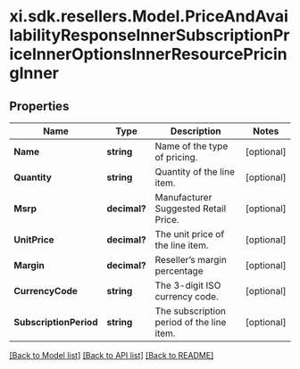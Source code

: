 # xi.sdk.resellers.Model.PriceAndAvailabilityResponseInnerSubscriptionPriceInnerOptionsInnerResourcePricingInner

## Properties

Name | Type | Description | Notes
------------ | ------------- | ------------- | -------------
**Name** | **string** | Name of the type of pricing. | [optional] 
**Quantity** | **string** | Quantity of the line item. | [optional] 
**Msrp** | **decimal?** | Manufacturer Suggested Retail Price. | [optional] 
**UnitPrice** | **decimal?** | The unit price of the line item. | [optional] 
**Margin** | **decimal?** | Reseller’s margin percentage | [optional] 
**CurrencyCode** | **string** | The 3-digit ISO currency code. | [optional] 
**SubscriptionPeriod** | **string** | The subscription period of the line item. | [optional] 

[[Back to Model list]](../README.md#documentation-for-models) [[Back to API list]](../README.md#documentation-for-api-endpoints) [[Back to README]](../README.md)

